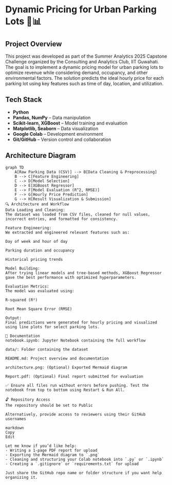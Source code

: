 # Dynamic Pricing for Urban Parking Lots 🚗📊

##  Project Overview

This project was developed as part of the Summer Analytics 2025 Capstone Challenge organized by the Consulting and Analytics Club, IIT Guwahati. The goal is to implement a dynamic pricing model for urban parking lots to optimize revenue while considering demand, occupancy, and other environmental factors. The solution predicts the ideal hourly price for each parking lot using key features such as time of day, location, and utilization.

##  Tech Stack

- **Python**
- **Pandas, NumPy** – Data manipulation
- **Scikit-learn, XGBoost** – Model training and evaluation
- **Matplotlib, Seaborn** – Data visualization
- **Google Colab** – Development environment
- **Git/GitHub** – Version control and collaboration

##  Architecture Diagram

```mermaid
graph TD
    A[Raw Parking Data (CSV)] --> B[Data Cleaning & Preprocessing]
    B --> C[Feature Engineering]
    C --> D[Model Selection]
    D --> E[XGBoost Regressor]
    E --> F[Model Evaluation (R^2, RMSE)]
    F --> G[Hourly Price Prediction]
    G --> H[Result Visualization & Submission]
🔍 Architecture and Workflow
Data Loading and Cleaning:
The dataset was loaded from CSV files, cleaned for null values, incorrect entries, and formatted for consistency.

Feature Engineering:
We extracted and engineered relevant features such as:

Day of week and hour of day

Parking duration and occupancy

Historical pricing trends

Model Building:
After trying linear models and tree-based methods, XGBoost Regressor gave the best performance with optimized hyperparameters.

Evaluation Metrics:
The model was evaluated using:

R-squared (R²)

Root Mean Square Error (RMSE)

Output:
Final predictions were generated for hourly pricing and visualized using line plots for select parking lots.

📄 Documentation
notebook.ipynb: Jupyter Notebook containing the full workflow

data/: Folder containing the dataset

README.md: Project overview and documentation

architecture.png: (Optional) Exported Mermaid diagram

Report.pdf: (Optional) Final report submitted for evaluation

✅ Ensure all files run without errors before pushing. Test the notebook from top to bottom using Restart & Run All.

🔓 Repository Access
The repository should be set to Public

Alternatively, provide access to reviewers using their GitHub usernames

markdown
Copy
Edit

Let me know if you’d like help:
- Writing a 1-page PDF report for upload
- Exporting the Mermaid diagram to `.png`
- Cleaning and structuring your Colab notebook into `.py` or `.ipynb`
- Creating a `.gitignore` or `requirements.txt` for upload

Just share the GitHub repo name or folder structure if you want help organizing it.
